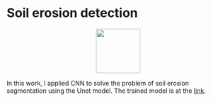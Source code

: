# Soil erosion detection

<div id="header" align="center">
  <img src="https://media.giphy.com/media/M9gbBd9nbDrOTu1Mqx/giphy.gif" width="100"/>
</div>

In this work, I applied CNN to solve the problem of soil erosion segmentation using the Unet model. The trained model is at the [link](https://drive.google.com/file/d/1Secq7t651VyuzawFB3pYVOEIBO7ENTHw/view?usp=sharing).
